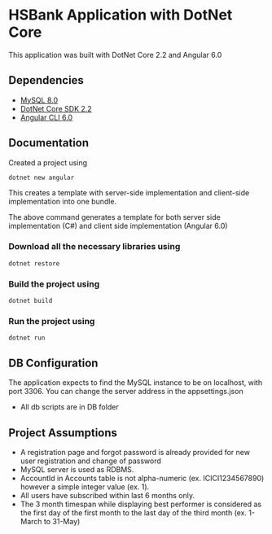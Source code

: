 HSBank Application with DotNet Core
===================

This application was built with DotNet Core 2.2 and Angular 6.0

## Dependencies

* [MySQL 8.0](https://dev.mysql.com/downloads/mysql/)
* [DotNet Core SDK 2.2](https://dotnet.microsoft.com/download/dotnet-core/2.2)
* [Angular CLI 6.0](https://angular.io/)



## Documentation

Created a project using
~~~
dotnet new angular
~~~
This creates a template with server-side implementation and client-side implementation into one bundle.

The above command generates a template for both server side implementation (C#) and client side implementation (Angular 6.0)

### Download all the necessary libraries using 
~~~
dotnet restore
~~~

### Build the project using
~~~
dotnet build
~~~

### Run the project using 
~~~
dotnet run
~~~


## DB Configuration

The application expects to find the MySQL instance to be on localhost, with port 3306. You can change the server address in the appsettings.json 
- All db scripts are in DB folder
## Project Assumptions

- A registration page and forgot password is already provided for new user registration and change of password
- MySQL server is used as RDBMS.
- AccountId in Accounts table is not alpha-numeric (ex. ICICI1234567890) however a simple integer value (ex. 1).
- All users have subscribed within last 6 months only.
- The 3 month timespan while displaying best performer is considered as the first day of the first month to the last day of the third month (ex. 1-March to 31-May) 

